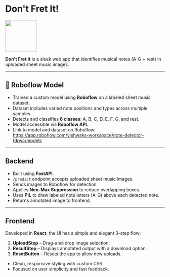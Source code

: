 # Don't Fret It!

<img src="https://github.com/user-attachments/assets/34c84eb9-1e82-4d01-a374-70df1224b934" width="100"/>

**Don't Fret It** is a sleek web app that identifies musical notes (A-G + rest) in uploaded sheet music images.

---

## 🧠 Roboflow Model

- Trained a custom model using **Roboflow** on a labeled sheet music dataset.
- Dataset includes varied note positions and types across multiple samples.
- Detects and classifies **8 classes**: A, B, C, D, E, F, G, and rest.
- Model accessible via **Roboflow API**.
- Link to model and dataset on Roboflow: https://app.roboflow.com/vishwaks-workspace/note-detector-fdrwc/models

---

## Backend

- Built using **FastAPI**.
- `/predict` endpoint accepts uploaded sheet music images.
- Sends images to Roboflow for detection.
- Applies **Non-Max Suppression** to reduce overlapping boxes.
- Uses **PIL** to draw labeled note letters (A-G) above each detected note.
- Returns annotated image to frontend.

---

## Frontend

Developed in **React**, the UI has a simple and elegant 3-step flow:

1. **UploadStep** – Drag-and-drop image selection.
2. **ResultStep** – Displays annotated output with a download option.
3. **ResetButton** – Resets the app to allow new uploads.

- Clean, responsive styling with custom CSS.
- Focused on user simplicity and fast feedback.
